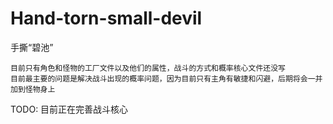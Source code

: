 # Hand-torn-small-devil
手撕“碧池”
```
目前只有角色和怪物的工厂文件以及他们的属性，战斗的方式和概率核心文件还没写
目前最主要的问题是解决战斗出现的概率问题，因为目前只有主角有敏捷和闪避，后期将会一并加到怪物身上
```
TODO:
目前正在完善战斗核心
